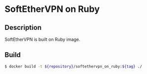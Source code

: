 # SoftEtherVPN on Ruby

## Description
SoftEtherVPN is built on Ruby image.

## Build
```bash
$ docker build -t ${repository}/softethervpn_on_ruby:${tag} ./
```
